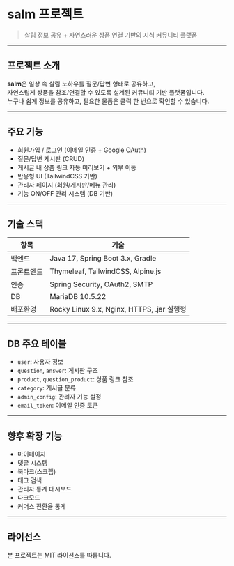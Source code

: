 
# salm 프로젝트

> 살림 정보 공유 + 자연스러운 상품 연결 기반의 지식 커뮤니티 플랫폼

---

## 프로젝트 소개

**salm**은 일상 속 살림 노하우를 질문/답변 형태로 공유하고,  
자연스럽게 상품을 참조/연결할 수 있도록 설계된 커뮤니티 기반 플랫폼입니다.  
누구나 쉽게 정보를 공유하고, 필요한 물품은 클릭 한 번으로 확인할 수 있습니다.

---

## 주요 기능

- 회원가입 / 로그인 (이메일 인증 + Google OAuth)
- 질문/답변 게시판 (CRUD)
- 게시글 내 상품 링크 자동 미리보기 + 외부 이동
- 반응형 UI (TailwindCSS 기반)
- 관리자 페이지 (회원/게시판/메뉴 관리)
- 기능 ON/OFF 관리 시스템 (DB 기반)

---

## 기술 스택

| 항목 | 기술 |
|------|------|
| 백엔드 | Java 17, Spring Boot 3.x, Gradle |
| 프론트엔드 | Thymeleaf, TailwindCSS, Alpine.js |
| 인증 | Spring Security, OAuth2, SMTP |
| DB | MariaDB 10.5.22 |
| 배포환경 | Rocky Linux 9.x, Nginx, HTTPS, .jar 실행형 |

---

## DB 주요 테이블

- `user`: 사용자 정보
- `question`, `answer`: 게시판 구조
- `product`, `question_product`: 상품 링크 참조
- `category`: 게시글 분류
- `admin_config`: 관리자 기능 설정
- `email_token`: 이메일 인증 토큰

---

## 향후 확장 기능

- 마이페이지
- 댓글 시스템
- 북마크(스크랩)
- 태그 검색
- 관리자 통계 대시보드
- 다크모드
- 커머스 전환율 통계

---

## 라이선스

본 프로젝트는 MIT 라이선스를 따릅니다.
